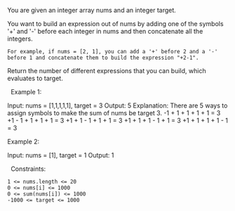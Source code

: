 You are given an integer array nums and an integer target.

You want to build an expression out of nums by adding one of the symbols '+' and '-' before each integer in nums and then concatenate all the integers.


	For example, if nums = [2, 1], you can add a '+' before 2 and a '-' before 1 and concatenate them to build the expression "+2-1".


Return the number of different expressions that you can build, which evaluates to target.

 
Example 1:

Input: nums = [1,1,1,1,1], target = 3
Output: 5
Explanation: There are 5 ways to assign symbols to make the sum of nums be target 3.
-1 + 1 + 1 + 1 + 1 = 3
+1 - 1 + 1 + 1 + 1 = 3
+1 + 1 - 1 + 1 + 1 = 3
+1 + 1 + 1 - 1 + 1 = 3
+1 + 1 + 1 + 1 - 1 = 3


Example 2:

Input: nums = [1], target = 1
Output: 1


 
Constraints:


	1 <= nums.length <= 20
	0 <= nums[i] <= 1000
	0 <= sum(nums[i]) <= 1000
	-1000 <= target <= 1000

